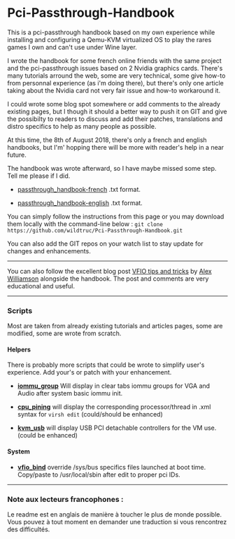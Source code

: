 # Pci-Passthrough-Handbook

This is a pci-passthrough handbook based on my own experience while installing and configuring a Qemu-KVM virtualized OS to play the rares games I own and can't use under Wine layer.

I wrote the handbook for some french online friends with the same project and the pci-passthrough issues based on 2 Nvidia graphics cards. 
There's many tutorials arround the web, some are very technical, some give how-to from personnal experience (as i'm doing there), but there's only one article taking about the Nvidia card not very fair issue and how-to workaround it. 

I could wrote some blog spot somewhere or add comments to the already existing pages, but I though it should a better way to push it on GIT and give the possibilty to readers to discuss and add their patches, translations and distro specifics to help as many people as possible.

At this time, the 8th of August 2018, there's only a french and english handbooks, but I'm' hopping there will be more with reader's help in a near future.

The handbook was wrote afterward, so I have maybe missed some step. Tell me please if I did.

 * [passthrough_handbook-french](passthrough_handbook-french.txt) .txt format.
 
 * [passthrough_handbook-english](passthrough_handbook-english.txt) .txt format.
 
You can simply follow the instructions from this page or you may download them locally with the command-line below :
``git clone https://github.com/wildtruc/Pci-Passthrough-Handbook.git``

You can also add the GIT repos on your watch list to stay update for changes and enhancements.
 
------------------------------------------

You can also follow the excellent blog post [VFIO tips and tricks](http://vfio.blogspot.com/2015/05/vfio-gpu-how-to-series-part-1-hardware.html) by [Alex Williamson](https://www.blogger.com/profile/02071923591707250496) alongside the handbook. The post and comments are very educational and useful.

------------------------------------------
### Scripts
Most are taken from already existing tutorials and articles pages, some are modified, some are wrote from scratch.

#### Helpers
There is probably more scripts that could be wrote to simplify user's experience. Add your's or patch with your enhancement.

 - **[iommu_group](iommu_group.sh)** Will display in clear tabs iommu groups for VGA and Audio after system basic iommu init.
 
 - **[cpu_pining](cpu_pining.sh)** will display the corresponding processor/thread in .xml syntax for ``virsh edit`` (could/should be enhanced)
 
 - **[kvm_usb](kvm_usb.sh)** will display USB PCI detachable controllers for the VM use. (could be enhanced)

#### System

 - **[vfio_bind](vfio_bind)** override /sys/bus specifics files launched at boot time. Copy/paste to /usr/local/sbin after edit to proper pci IDs.
 
------------------------------------------

### Note aux lecteurs francophones :
Le readme est en anglais de manière à toucher le plus de monde possible. Vous pouvez à tout moment en demander une traduction si vous rencontrez des difficultés.
